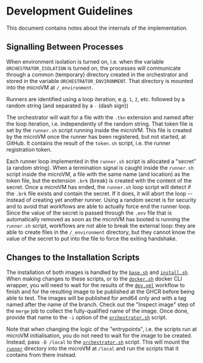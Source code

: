 # Development Guidelines

This document contains notes about the internals of the implementation.

## Signalling Between Processes

When environment isolation is turned on, i.e. when the variable
`ORCHESTRATOR_ISOLATION` is turned on, the processes will communicate through a
common (temporary) directory created in the orchestrator and stored in the
variable `ORCHESTRATOR_ENVIRONMENT`. That directory is mounted into the microVM
at `/_environment`.

Runners are identified using a loop iteration, e.g. `1`, `2`, etc. followed by a
random string (and separated by a `-` (dash sign))

The orchestrator will wait for a file with the `.tkn` extension and named after
the loop iteration, i.e. independently of the random string. That token file is
set by the `runner.sh` script running inside the microVM. This file is created
by the microVM once the runner has been registered, but not started, at GitHub.
It contains the result of the `token.sh` script, i.e. the runner registration
token.

Each runner loop implemented in the `runner.sh` script is allocated a "secret"
(a random string). When a termination signal is caught inside the `runner.sh`
script inside the microVM, a file with the same name (and location) as the token
file, but the extension `.brk` (break) is created with the content of the
secret. Once a microVM has ended, the `runner.sh` loop script will detect if the
`.brk` file exists and contain the secret. If it does, it will abort the loop --
instead of creating yet another runner. Using a random secret is for security
and to avoid that workflows are able to actually force end the runner loop.
Since the value of the secret is passed through the `.env` file that is
automatically removed as soon as the microVM has booted is running the
`runner.sh` script, workflows are not able to break the external loop: they are
able to create files in the `/_environment` directory, but they cannot know the
value of the secret to put into the file to force the exiting handshake.

## Changes to the Installation Scripts

The installation of both images is handled by the [`base.sh`](./base/base.sh)
and [`install.sh`](./runner/install.sh). When making changes to these scripts,
or to the [`docker.sh`](./base/docker.sh) docker CLI wrapper, you will need to
wait for the results of the [`dev.yml`](./.github/workflows/dev.yml) workflow to
finish and for the resulting image to be published at the GHCR before being able
to test. The images will be published for amd64 only and with a tag named after
the name of the branch. Check out the "Inspect image" step of the `merge` job to
collect the fully-qualified name of the image. Once done, provide that name to
the `-i` option of the [`orchestrator.sh`](./orchestrator.sh) script.

Note that when changing the logic of the "entrypoints", i.e. the scripts run at
microVM initialisation, you do not need to wait for the image to be created.
Instead, pass `-D /local` to the [`orchestrator.sh`](./orchestrator.sh) script.
This will mount the [`runner`](./runner/) directory into the microVM at `/local`
and run the scripts that it contains from there instead.
